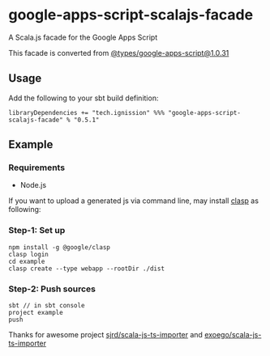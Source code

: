 # google-apps-script-scalajs-facade

A Scala.js facade for the Google Apps Script

This facade is converted from [@types/google-apps-script@1.0.31](https://www.npmjs.com/package/@types/google-apps-script/v/1.0.31)

## Usage

Add the following to your sbt build definition:

    libraryDependencies += "tech.ignission" %%% "google-apps-script-scalajs-facade" % "0.5.1"

## Example

### Requirements

- Node.js

If you want to upload a generated js via command line, may install [clasp](https://github.com/google/clasp/) as following:

### Step-1: Set up

    npm install -g @google/clasp
    clasp login
    cd example
    clasp create --type webapp --rootDir ./dist

### Step-2: Push sources

    sbt // in sbt console
    project example
    push

Thanks for awesome project [sjrd/scala-js-ts-importer](https://github.com/sjrd/scala-js-ts-importer) and [exoego/scala-js-ts-importer](https://github.com/exoego/scala-js-ts-importer)
